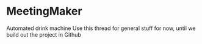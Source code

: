 # MeetingMaker
Automated drink machine
Use this thread for general stuff for now, until we build out the project in Github
